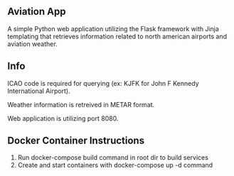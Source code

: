Aviation App
-------------------------------
A simple Python web application utilizing the Flask framework with Jinja templating that retrieves information related to north american airports and aviation weather.

Info
-------------------------------

ICAO code is required for querying (ex: KJFK for John F Kennedy International Airport).

Weather information is retreived in METAR format.

Web application is utilizing port 8080.

Docker Container Instructions
-------------------------------

1. Run docker-compose build command in root dir to build services
2. Create and start containers with docker-compose up -d command